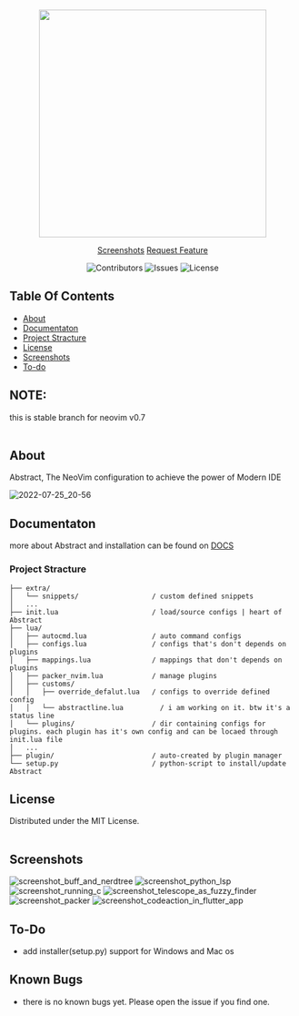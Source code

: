 <br/>

<p align="center">
 <img src="https://user-images.githubusercontent.com/41078534/175897440-adaa1da8-08d9-4f6a-9d80-f687b4e296e6.svg" height="400 widht="400" >
</p>


<div align="center" >
  <a href="https://github.com/Abstract-IDE/Abstract#screenshots">Screenshots</a>
  <a href="https://github.com/Abstract-IDE/Abstract/issues">Request Feature</a>

  ![Contributors](https://img.shields.io/github/contributors/Abstract-IDE/Abstract?color=dark-green) ![Issues](https://img.shields.io/github/issues/Abstract-IDE/Abstract) ![License](https://img.shields.io/github/license/Abstract-IDE/Abstract)
</div>





## Table Of Contents

* [About](#about)
* [Documentaton](#documentaton)
* [Project Stracture](#project-stracture)
* [License](#license)
* [Screenshots](#screenshots)
* [To-do](#to-do)

## NOTE:
this is stable branch for neovim v0.7 <br><br>

## About

Abstract, The NeoVim configuration to achieve the power of Modern IDE

![2022-07-25_20-56](https://user-images.githubusercontent.com/41078534/180812465-8e65807c-a25e-4bc6-8abd-38d32538259e.png)



## Documentaton
more about Abstract and installation can be found on [DOCS](https://abstract-ide.github.io/site/docs/getting-started/installation/abstract)



### Project Stracture

```
├── extra/
│   └── snippets/                  / custom defined snippets
│   ...
├── init.lua                       / load/source configs | heart of Abstract
├── lua/
│   ├── autocmd.lua                / auto command configs
│   ├── configs.lua                / configs that's don't depends on plugins
│   ├── mappings.lua               / mappings that don't depends on plugins
│   ├── packer_nvim.lua            / manage plugins
│   ├── customs/
│   │   ├── override_defalut.lua   / configs to override defined config
│   │   └── abstractline.lua         / i am working on it. btw it's a status line
│   └── plugins/                   / dir containing configs for plugins. each plugin has it's own config and can be locaed through init.lua file
│   ...
├── plugin/                        / auto-created by plugin manager
└── setup.py                       / python-script to install/update Abstract
```



## License

Distributed under the MIT License.
<br><br>



## Screenshots
   ![screenshot_buff_and_nerdtree](https://user-images.githubusercontent.com/41078534/177386049-93fc7a75-2f23-4d53-92a3-9ce8999283bf.png)
   ![screenshot_python_lsp](https://user-images.githubusercontent.com/41078534/177386239-f77ea88e-a934-4979-8806-017f39225e9d.png)
   ![screenshot_running_c](https://user-images.githubusercontent.com/41078534/177386287-53ea37a3-6349-40f6-b0f3-fcb5942fdb8f.png)
   ![screenshot_telescope_as_fuzzy_finder](https://user-images.githubusercontent.com/41078534/177386330-4863acdb-9c66-4f68-9b6a-96f379becf05.png)
   ![screenshot_packer](https://user-images.githubusercontent.com/41078534/177386379-955c7ddf-8750-4497-8e94-1d4fde28d6da.png)
   ![screenshot_codeaction_in_flutter_app](https://user-images.githubusercontent.com/41078534/177386497-bb984c56-9bf2-40e5-a9df-88f87767feb0.png)
<br>



## To-Do

- add installer(setup.py) support for Windows and Mac os



## Known Bugs

- there is no known bugs yet. Please open the issue if you find one.

